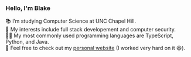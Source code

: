 ### Hello, I'm Blake
📚 I’m studying Computer Science at UNC Chapel Hill. \
🤔 My interests include full stack developement and computer security. \
👨‍💻 My most commonly used programming languages are TypeScript, Python, and Java. \
🔗 Feel free to check out my [personal website](https://blakehardee.com) (I worked very hard on it 😃).
